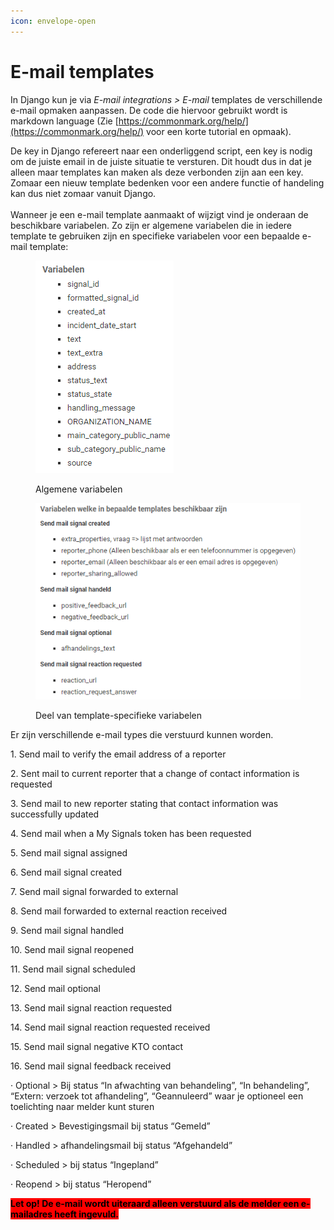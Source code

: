```yaml
---
icon: envelope-open
---
```


# E-mail templates

In Django kun je via _E-mail integrations > E-mail_ templates de verschillende e-mail opmaken aanpassen. De code die hiervoor gebruikt wordt is markdown language (Zie [https://commonmark.org/help/](https://commonmark.org/help/) voor een korte tutorial en opmaak).

De key in Django refereert naar een onderliggend script, een key is nodig om de juiste email in de juiste situatie te versturen. Dit houdt dus in dat je alleen maar templates kan maken als deze verbonden zijn aan een key. Zomaar een nieuw template bedenken voor een andere functie of handeling kan dus niet zomaar vanuit Django.\
\
Wanneer je een e-mail template aanmaakt of wijzigt vind je onderaan de beschikbare variabelen. Zo zijn er algemene variabelen die in iedere template te gebruiken zijn en specifieke variabelen voor een bepaalde e-mail template:

<div align="left">

<figure><img src="../.gitbook/assets/image.png" alt=""><figcaption><p>Algemene variabelen</p></figcaption></figure>

</div>

<div align="left">

<figure><img src="../.gitbook/assets/image (2).png" alt=""><figcaption><p>Deel van template-specifieke variabelen</p></figcaption></figure>

</div>

Er zijn verschillende e-mail types die verstuurd kunnen worden.

1\.  Send mail to verify the email address of a reporter

2\.  Sent mail to current reporter that a change of contact information is requested

3\.  Send mail to new reporter stating that contact information was successfully updated

4\.  Send mail when a My Signals token has been requested   &#x20;

5\.  Send mail signal assigned

6\. Send mail signal created

7\.  Send mail signal forwarded to external

8\.  Send mail forwarded to external reaction received

9\.  Send mail signal handled

10\.  Send mail signal reopened

11\.  Send mail signal scheduled

12\.  Send mail optional

13\.  Send mail signal reaction requested

14\.  Send mail signal reaction requested received

15\.  Send mail signal negative KTO contact

16\.  Send mail signal feedback received

&#x20;

·  Optional > Bij status “In afwachting van behandeling”, “In behandeling”, “Extern: verzoek tot afhandeling”, “Geannuleerd” waar je optioneel een toelichting naar melder kunt sturen

·  Created > Bevestigingsmail bij status “Gemeld”

·  Handled > afhandelingsmail bij status “Afgehandeld”

·  Scheduled > bij status “Ingepland”

·  Reopend > bij status “Heropend”

&#x20;

<mark style="background-color:red;">**Let op! De e-mail wordt uiteraard alleen verstuurd als de melder een e-mailadres heeft ingevuld.**</mark>
